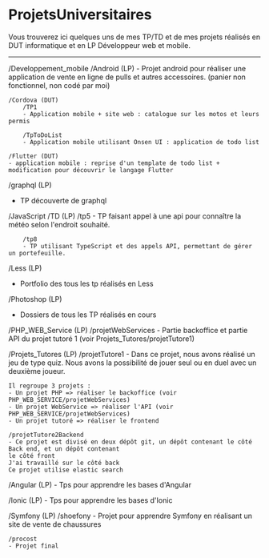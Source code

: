 # ProjetsUniversitaires

Vous trouverez ici quelques uns de mes TP/TD et de mes projets réalisés en DUT informatique
et en LP Développeur web et mobile.


--------------------------------------------------------------------------------------------
/Developpement_mobile
	/Android (LP)
	- Projet android pour réaliser une application de vente en ligne de pulls et
	autres accessoires. (panier non fonctionnel, non codé par moi)

	/Cordova (DUT)
		/TP1
		- Application mobile + site web : catalogue sur les motos et leurs permis

		/TpToDoList
		- Application mobile utilisant Onsen UI : application de todo list

	/Flutter (DUT)
	- application mobile : reprise d'un template de todo list + modification pour découvrir le langage Flutter

/graphql (LP)
- TP découverte de graphql

/JavaScript
	/TD (LP)
		/tp5
		- TP faisant appel à une api pour connaître la météo selon l'endroit souhaité.

		/tp8
		- TP utilisant TypeScript et des appels API, permettant de gérer un portefeuille.

/Less (LP)
- Portfolio des tous les tp réalisés en Less

/Photoshop (LP)
- Dossiers de tous les TP réalisés en cours

/PHP_WEB_Service (LP)
	/projetWebServices
	- Partie backoffice et partie API du projet tutoré 1 (voir Projets_Tutores/projetTutore1)

/Projets_Tutores (LP)
	/projetTutore1
	- Dans ce projet, nous avons réalisé un jeu de type quiz. Nous avons la possibilité de jouer seul ou
	en duel avec un deuxième joueur.

	Il regroupe 3 projets :
	- Un projet PHP => réaliser le backoffice (voir PHP_WEB_SERVICE/projetWebServices)
	- Un projet WebService => réaliser l'API (voir PHP_WEB_SERVICE/projetWebServices)
	- Un projet tutoré => réaliser le frontend

	/projetTutore2Backend
	- Ce projet est divisé en deux dépôt git, un dépôt contenant le côté Back end, et un dépôt contenant
	le côté front
	J'ai travaillé sur le côté back
	Ce projet utilise elastic search

/Angular (LP)
	- Tps pour apprendre les bases d'Angular

/Ionic (LP)
	- Tps pour apprendre les bases d'Ionic


/Symfony (LP)
	/shoefony
	- Projet pour apprendre Symfony en réalisant un site de vente de chaussures

	/procost
	- Projet final